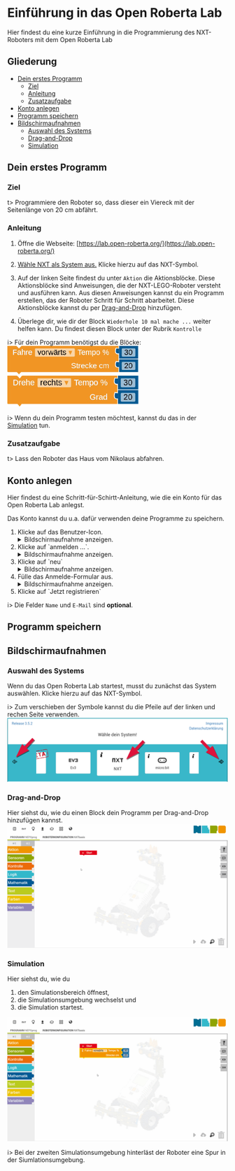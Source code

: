 # Einführung in das Open Roberta Lab
Hier findest du eine kurze Einführung in die Programmierung des NXT-Roboters mit dem Open Roberta Lab

## Gliederung
* [Dein erstes Programm](#Dein-erstes-Programm)
	* [Ziel](#Ziel)
	* [Anleitung](#Anleitung)
	* [Zusatzaufgabe](#Zusatzaufgabe)
* [Konto anlegen](#Konto-anlegen])
* [Programm speichern](#Programm-speichern)
* [Bildschirmaufnahmen](#Bildschirmaufnahmen)
	* [Auswahl des Systems](#Auswahl-des-Systems)
	* [Drag-and-Drop](#Drag-and-Drop)
	* [Simulation](#Simulation)

## Dein erstes Programm

### Ziel
t> Programmiere den Roboter so, dass dieser ein Viereck mit der Seitenlänge von 20 cm abfährt.

### Anleitung
1. Öffne die Webseite: [https://lab.open-roberta.org/](https://lab.open-roberta.org/)
2. [Wähle NXT als System aus.](#Auswahl-des-Systems) Klicke hierzu auf das NXT-Symbol.

3. Auf der linken Seite findest du unter `Aktion` die Aktionsblöcke.
Diese Aktionsblöcke sind Anweisungen, die der NXT-LEGO-Roboter versteht
und ausführen kann. Aus diesen Anweisungen kannst du ein Programm
erstellen, das der Roboter Schritt für Schritt abarbeitet.
Diese Aktionsblöcke kannst du per [Drag-and-Drop](#Drag-and-Drop) hinzufügen.

4. Überlege dir, wie dir der Block `Wiederhole 10 mal mache ...` weiter helfen
kann. Du findest diesen Block unter der Rubrik `Kontrolle`

i> Für dein Programm benötigst du die Blöcke: <br>
<img alt="Programm-Block 'Fahre vorwärts Tempo % ___ Strecke cm ___'" style="text-align:left" width="300" src="img/Block_fahre_vorwaerts_tempo_in_prozent_strecke_in_cm.png"> 
<img alt="Programm-Block 'Drehe rechts Tempo % ___ Grad ___'" style="text-align:left" width="300" src="img/Block_drehe_rechts_tempo_in_prozent_winkel_in_grad.png">

i> Wenn du dein Programm testen möchtest, kannst du das in der [Simulation](#Simulation) tun.

### Zusatzaufgabe
t> Lass den Roboter das Haus vom Nikolaus abfahren.

## Konto anlegen
Hier findest du eine Schritt-für-Schirtt-Anleitung, wie die ein Konto für das Open Roberta Lab anlegst.

Das Konto kannst du u.a. dafür verwenden deine Programme zu speichern.
<!-- TODO: Open all details at the same time. -->
<ol>
<li> Klicke auf das Benutzer-Icon.
<details>
  <summary>Bildschirmaufnahme anzeigen.</summary>
	<img alt="Screenshot der Anmeldung Schritt 1" src="img/anmeldung_1.png">
</details>
</li>

<li> Klicke auf `anmelden ...`.
<details>
  <summary>Bildschirmaufnahme anzeigen.</summary>
	<img alt="Screenshot der Anmeldung Schritt 2" src="img/anmeldung_2.png">
</details>
</li>

<li> Klicke auf `neu`
<details>
  <summary>Bildschirmaufnahme anzeigen.</summary>
	<img alt="Screenshot der Anmeldung Schritt 3" src="img/anmeldung_3.png">
</details>
</li>

<li> Fülle das Anmelde-Formular aus.
<details>
  <summary>Bildschirmaufnahme anzeigen.</summary>
	<img alt="Screenshot der Anmeldung Schritt 4" src="img/anmeldung_4.png">
</details>
</li>

<li> Klicke auf `Jetzt registrieren` </li>
</ol>

i> Die Felder `Name` und `E-Mail` sind **optional**.

## Programm speichern


## Bildschirmaufnahmen

### Auswahl des Systems
Wenn du das Open Roberta Lab startest, musst du zunächst das System auswählen.
Klicke hierzu auf das NXT-Symbol.

i> Zum verschieben der Symbole kannst du die Pfeile auf der linken und rechen Seite verwenden.
![Screenshot des System-Auswahl-Fensters mit dem Text "Wähle dein System" - Zur auswahl stehen EV3, NXT oder micro:bit ... - mit Pfeilen auf der linken und rechten Seite des Bildes.](img/waehle_dein_system.png)

### Drag-and-Drop
Hier siehst du, wie du einen Block dein Programm per Drag-and-Drop hinzufügen kannst.
![Drag and Drop Animation](img/drag_and_drop_aktion_block.gif)

### Simulation
Hier siehst du, wie du
1. den Simulationsbereich öffnest,
2. die Simulationsumgebung wechselst und
3. die Simulation startest.

![Simulations Anmimation](img/simulation.gif)

i> Bei der zweiten Simulationsumgebung hinterläst der Roboter eine Spur in der Siumlationsumgebung.
